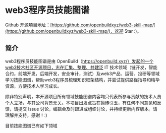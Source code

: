 # web3程序员技能图谱

Github 开源项目地址：[https://github.com/openbuildxyz/web3-skill-map/](https://github.com/openbuildxyz/web3-skill-map/)，欢迎 Star :)。

## 简介
web3程序员技能图谱是由 OpenBuild（https://openbuild.xyz/）发起的一个web3技术社区开源项目，志在汇集、整理、共建泛 IT 技术领域（链开发，智能合约，前端开发，后端开发，安全审计，测试）及web3产品、运营、投研等领域学习技能图谱，帮助web3程序员梳理知识框架结构，并尝试提供路径指导和精华资源，方便技术人学习成长。

除非特别声明，本开源项目所有领域技能图谱内容均只代表所参与贡献的技术人员个人立场，与其公司背景无关。本项目出发点旨在抛砖引玉，有任何不同意见和反馈，请提交 Issue 讨论，编辑会及时跟进或组织讨论，并持续更新内容版本。请理解并支持，感谢！:)

目前技能图谱已有如下领域
